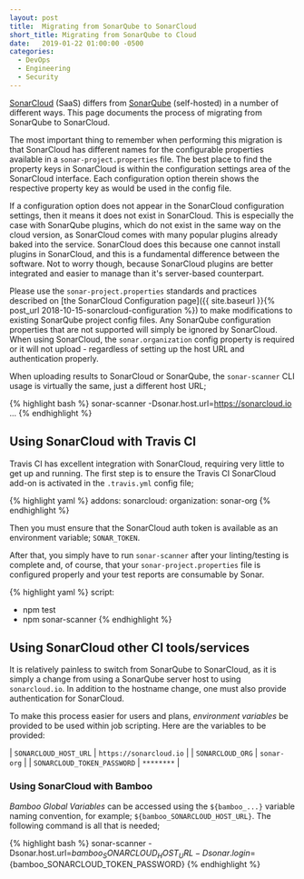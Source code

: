 ```yaml
---
layout: post
title:  Migrating from SonarQube to SonarCloud
short_title: Migrating from SonarQube to Cloud
date:   2019-01-22 01:00:00 -0500
categories:
  - DevOps
  - Engineering
  - Security
---
```


[SonarCloud](https://sonarcloud.io) (SaaS) differs from [SonarQube](https://www.sonarqube.org/) (self-hosted) in a number of different ways. This page documents the process of migrating from SonarQube to SonarCloud.

The most important thing to remember when performing this migration is that SonarCloud has different names for the configurable properties available in a `sonar-project.properties` file. The best place to find the property keys in SonarCloud is within the configuration settings area of the SonarCloud interface. Each configuration option therein shows the respective property key as would be used in the config file.

If a configuration option does not appear in the SonarCloud configuration settings, then it means it does not exist in SonarCloud. This is especially the case with SonarQube plugins, which do not exist in the same way on the cloud version, as SonarCloud comes with many popular plugins already baked into the service. SonarCloud does this because one cannot install plugins in SonarCloud, and this is a fundamental difference between the software. Not to worry though, because SonarCloud plugins are better integrated and easier to manage than it's server-based counterpart.

Please use the `sonar-project.properties` standards and practices described on [the SonarCloud Configuration
page]({{ site.baseurl }}{% post_url 2018-10-15-sonarcloud-configuration %}) to make modifications to existing SonarQube project config files. Any
SonarQube configuration properties that are not supported will simply be ignored by SonarCloud. When using
SonarCloud, the `sonar.organization` config property is required or it will not upload - regardless of setting up
the host URL and authentication properly.

When uploading results to SonarCloud or SonarQube, the `sonar-scanner` CLI usage is virtually the same, just a
different host URL;

{% highlight bash %}
sonar-scanner -Dsonar.host.url=https://sonarcloud.io ...
{% endhighlight %}

## Using SonarCloud with Travis CI

Travis CI has excellent integration with SonarCloud, requiring very little to get up and running. The first step is
to ensure the Travis CI SonarCloud add-on is activated in the `.travis.yml` config file;

{% highlight yaml %}
addons:
  sonarcloud:
    organization: sonar-org
{% endhighlight %}

Then you must ensure that the SonarCloud auth token is available as an environment variable; `SONAR_TOKEN`.

After that, you simply have to run `sonar-scanner` after your linting/testing is complete and, of course, that your
`sonar-project.properties` file is configured properly and your test reports are consumable by Sonar.

{% highlight yaml %}
script:
  - npm test
  - npm sonar-scanner
{% endhighlight %}

## Using SonarCloud other CI tools/services

It is relatively painless to switch from SonarQube to SonarCloud, as it is simply a change from using a SonarQube
server host to using `sonarcloud.io`. In addition to the hostname change, one must also provide authentication for
SonarCloud.

To make this process easier for users and plans, _environment variables_ be provided to be used
within job scripting. Here are the variables to be provided:

| `SONARCLOUD_HOST_URL` | `https://sonarcloud.io` |
| `SONARCLOUD_ORG` | `sonar-org` |
| `SONARCLOUD_TOKEN_PASSWORD` | `********` |

### Using SonarCloud with Bamboo

_Bamboo Global Variables_ can be accessed using the `${bamboo_...}` variable naming convention, for example; `${bamboo_SONARCLOUD_HOST_URL}`. The following command is all that is needed;

{% highlight bash %}
sonar-scanner -Dsonar.host.url=${bamboo_SONARCLOUD_HOST_URL} -Dsonar.login=${bamboo_SONARCLOUD_TOKEN_PASSWORD}
{% endhighlight %}
